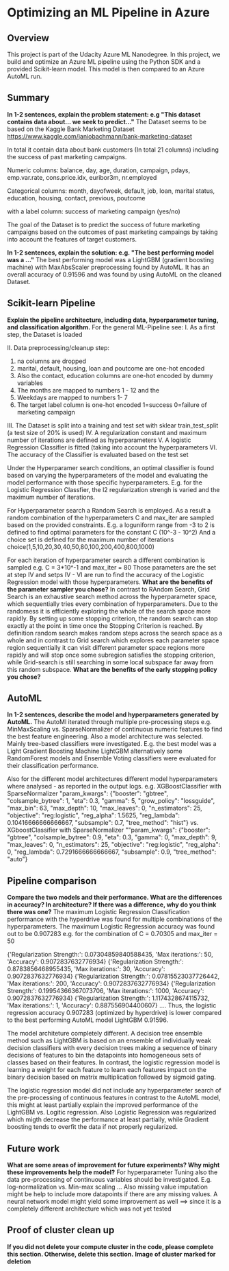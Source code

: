 # Optimizing an ML Pipeline in Azure

## Overview
This project is part of the Udacity Azure ML Nanodegree.
In this project, we build and optimize an Azure ML pipeline using the Python SDK and a provided Scikit-learn model.
This model is then compared to an Azure AutoML run.

## Summary
**In 1-2 sentences, explain the problem statement: e.g "This dataset contains data about... we seek to predict..."**
The Dataset seems to be based on the Kaggle Bank Marketing Dataset
https://www.kaggle.com/janiobachmann/bank-marketing-dataset

In total it contain data about bank customers (In total 21 columns) including the success of past marketing campaigns.

Numeric columns:
balance, day, age, duration, campaign, pdays, emp.var.rate, cons.price.idx, euribor3m, nr.employed

Categorical columns:
month, dayofweek, default, job, loan, marital status, education, housing, contact, previous, poutcome

with a label column: success of marketing campaign (yes/no)

The goal of the Dataset is to predict the success of future marketing campaigns based on the outcomes of past marketing campaings
by taking into account the features of target customers. 

**In 1-2 sentences, explain the solution: e.g. "The best performing model was a ..."**
The best performing model was a LightGBM (gradient boosting machine) with MaxAbsScaler preprocessing found by AutoML. 
It has an overall accuracy of 0.91596 and was found by using AutoML on the cleaned Dataset.

## Scikit-learn Pipeline
**Explain the pipeline architecture, including data, hyperparameter tuning, and classification algorithm.**
For the general ML-Pipeline see:
I. As a first step, the Dataset is loaded 

II. Data preprocessing/cleanup step:
1. na columns are dropped
2. marital, default, housing, loan and poutcome are one-hot encoded
3. Also the contact, education columns are one-hot encoded by dummy variables
4. The months are mapped to numbers 1 - 12 and the 
5. Weekdays are mapped to numbers 1- 7
6. The target label column is one-hot encoded 1=success 0=failure of marketing campaign

III. The Dataset is split into a training and test set with sklear train_test_split (a test size of 20%  is used)
IV. A regularization constant and maximum number of iterations are defined as hyperparameters
V. A logistic Regression Classifier is fitted (taking into account the hyperparameters
VI. The accuracy of the Classifier is evaluated based on the test set

Under the Hyperparamer search conditions, an optimal classifier is found based on varying the hyperparameters of the model and evaluating 
the model performance with those specific hyperparameters.
E.g. for the Logistic Regression Classfier, the l2 regularization strengh is varied and the maximum number of iterations. 

For Hyperparameter search a Random Search is employed. As a result a random combination of the hyperparameters C and max_iter are sampled
based on the provided constraints.
E.g. a loguniform range from -3 to 2 is defined to find optimal parameters for the constant C (10^-3 - 10^2)
And a choice set is defined for the maximum number of iterations choice(1,5,10,20,30,40,50,80,100,200,400,800,1000)

For each iteration of hyperparameter search a different combination is sampled e.g. C = 3*10^-1 and max_iter = 80
Those parameters are the set at step IV and setps IV - VI are run to find the accuracy of the Logistic Regression model with those hyperparameters. 
**What are the benefits of the parameter sampler you chose?**
In contrast to RAndom Search, Grid Search is an exhaustive search method across the hyperparameter space, which sequentially tries every combination of hyperparameters.
Due to the randomess it is efficiently exploring the whole of the search space more rapidly. By setting up some stopping criterion, the random search can stop exactly at 
the point in time once the Stopping Criterion is reached. By definition random search makes random steps across the search space as a whole and in contrast to 
Grid search which explores each parameter space region sequentially it can visit different parameter space regions more rapidly and will stop once some subregion satisfies the stopping criterion, while Grid-search is still searching in some local subspace far away from this random subspace.
**What are the benefits of the early stopping policy you chose?**


## AutoML
**In 1-2 sentences, describe the model and hyperparameters generated by AutoML.**
The AutoMl iterated through multiple pre-processing steps e.g. MinMaxScaling vs. SparseNormalizer of continuous numeric features to find the best feature engineering. 
Also a model architecture was selected. Mainly tree-based classifiers were investigated. E.g. the best model was a Light Gradient Boosting Machine LightGBM alternatively some 
RandomForest models and Ensemble Voting classifiers were evaluated for their classification performance. 

Also for the different model architectures different model hyperparameters where analysed - as reported in the output logs. 
e.g. XGBoostClassifier with SparseNormalizer
"param_kwargs": {"booster": "gbtree", "colsample_bytree": 1, "eta": 0.3, "gamma": 5, "grow_policy": "lossguide", "max_bin": 63, "max_depth": 10, "max_leaves": 0, "n_estimators": 25, "objective": "reg:logistic", "reg_alpha": 1.5625, "reg_lambda": 0.10416666666666667, "subsample": 0.7, "tree_method": "hist"}
vs. XGboostClassifier with SparseNormalizer
""param_kwargs": {"booster": "gbtree", "colsample_bytree": 0.9, "eta": 0.3, "gamma": 0, "max_depth": 9, "max_leaves": 0, "n_estimators": 25, "objective": "reg:logistic", "reg_alpha": 0, "reg_lambda": 0.7291666666666667, "subsample": 0.9, "tree_method": "auto"}

## Pipeline comparison
**Compare the two models and their performance. What are the differences in accuracy? In architecture? If there was a difference, why do you think there was one?**
The maximum Logistic Regression Classification performance with the hyperdrive was found for multiple combinations of the hyperparameters.
The maximum Logistic Regression accuracy was found out to be 0.907283 e.g. for the combination of C = 0.70305 and max_iter = 50

{'Regularization Strength:': 0.07304859840588435, 'Max iterations:': 50, 'Accuracy': 0.9072837632776934}
{'Regularization Strength:': 0.8783856468955435, 'Max iterations:': 30, 'Accuracy': 0.9072837632776934}
{'Regularization Strength:': 0.07815523037726442, 'Max iterations:': 200, 'Accuracy': 0.9072837632776934}
{'Regularization Strength:': 0.19954366367073706, 'Max iterations:': 1000, 'Accuracy': 0.9072837632776934}
{'Regularization Strength:': 1.1174328674115732, 'Max iterations:': 1, 'Accuracy': 0.887556904400607}
....
Thus, the logistic regression accuracy 0.907283 (optimized by hyperdrive) is lower compared to the best performing AutoML model LightGBM 0.91596. 

The model architeture completely different. A decision tree ensemble method such as LightGBM is based on an ensemble of individually weak decision classifiers 
with every decision trees making a sequence of binary decisions of features to bin the datapoints into homogeneous sets of classes based on their features.
In contrast, the logistic regression model is learning a weight for each feature to learn each features impact on the binary decision based on matrix multiplication followed by sigmoid gating. 

The logistic regression model did not include any hyperparameter search of the pre-processing of continuous features in contrast to the AutoML model, this might at least partially explain the improved performance of the LightGBM vs. Logitic regression. Also Logistic Regression was regularized which migth decrease the performance at least partially, while Gradient boosting tends to overfit the data if not properly regularized.

## Future work
**What are some areas of improvement for future experiments? Why might these improvements help the model?**
For hyperparameter Tuning also the data pre-processing of continuous variables should be investigated. E.g. log-normalization vs. Min-max scaling ...
Also missing value imputation might be help to include more datapoints if there are any missing values. 
A neural network model might yield some improvement as well ==> since it is a completely different architecture which was not yet tested

## Proof of cluster clean up
**If you did not delete your compute cluster in the code, please complete this section. Otherwise, delete this section.**
**Image of cluster marked for deletion**
